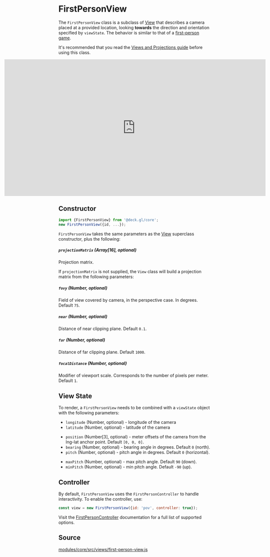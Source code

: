 # FirstPersonView

The `FirstPersonView` class is a subclass of [View](/docs/api-reference/core/viewport.md) that describes a camera placed at a provided location, looking **towards** the direction and orientation specified by `viewState`. The behavior is similar to that of a [first-person game](https://en.wikipedia.org/wiki/First-person_(gaming)).

It's recommended that you read the [Views and Projections guide](/docs/developer-guide/views.md) before using this class.

<div style="position:relative;height:450px"></div>
<div style="position:absolute;transform:translateY(-450px);padding-left:inherit;padding-right:inherit;left:0;right:0">
  <iframe height="450" style="width: 100%;" scrolling="no" title="deck.gl FirstPersonView" src="https://codepen.io/vis-gl/embed/oNYXxNE?height=450&theme-id=light&default-tab=result" frameborder="no" loading="lazy" allowtransparency="true" allowfullscreen="true">
    See the Pen <a href='https://codepen.io/vis-gl/pen/oNYXxNE'>deck.gl FirstPersonView</a> by vis.gl
    (<a href='https://codepen.io/vis-gl'>@vis-gl</a>) on <a href='https://codepen.io'>CodePen</a>.
  </iframe>
</div>


## Constructor

```js
import {FirstPersonView} from '@deck.gl/core';
new FirstPersonView({id, ...});
```

`FirstPersonView` takes the same parameters as the [View](/docs/api-reference/core/view.md) superclass constructor, plus the following:

##### `projectionMatrix` (Array[16], optional)

Projection matrix.

If `projectionMatrix` is not supplied, the `View` class will build a projection matrix from the following parameters:

##### `fovy` (Number, optional)

Field of view covered by camera, in the perspective case. In degrees. Default `75`.

##### `near` (Number, optional)

Distance of near clipping plane. Default `0.1`.

##### `far` (Number, optional)

Distance of far clipping plane. Default `1000`.

##### `focalDistance` (Number, optional)

Modifier of viewport scale. Corresponds to the number of pixels per meter. Default `1`.


## View State

To render, a `FirstPersonView` needs to be combined with a `viewState` object with the following parameters:

- `longitude` (Number, optional) - longitude of the camera
- `latitude` (Number, optional) - latitude of the camera
* `position` (Number[3], optional) - meter offsets of the camera from the lng-lat anchor point. Default `[0, 0, 0]`.
* `bearing` (Number, optional) - bearing angle in degrees. Default `0` (north).
* `pitch` (Number, optional) - pitch angle in degrees. Default `0` (horizontal).
- `maxPitch` (Number, optional) - max pitch angle. Default `90` (down).
- `minPitch` (Number, optional) - min pitch angle. Default `-90` (up).


## Controller

By default, `FirstPersonView` uses the `FirstPersonController` to handle interactivity. To enable the controller, use:

```js
const view = new FirstPersonView({id: 'pov', controller: true});
```

Visit the [FirstPersonController](/docs/api-reference/core/first-person-controller.md) documentation for a full list of supported options.

## Source

[modules/core/src/views/first-person-view.js](https://github.com/visgl/deck.gl/tree/8.7-release/modules/core/src/views/first-person-view.js)
